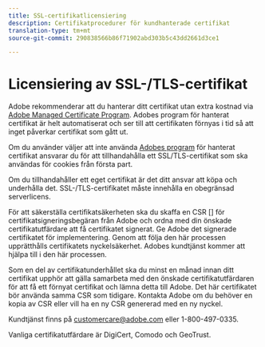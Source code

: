 ```yaml
---
title: SSL-certifikatlicensiering
description: Certifikatprocedurer för kundhanterade certifikat
translation-type: tm+mt
source-git-commit: 290838566b86f71902abd303b5c43dd2661d3ce1

---
```



# Licensiering av SSL-/TLS-certifikat

Adobe rekommenderar att du hanterar ditt certifikat utan extra kostnad via [Adobe Managed Certificate Program](https://marketing.adobe.com/resources/help/en_US/whitepapers/first_party_cookies/adobe_managed_cert_pgm.html).  Adobes program för hanterat certifikat är helt automatiserat och ser till att certifikaten förnyas i tid så att inget påverkar certifikat som gått ut.

Om du använder väljer att inte använda [Adobes program](https://marketing.adobe.com/resources/help/en_US/whitepapers/first_party_cookies/adobe_managed_cert_pgm.html) för hanterat certifikat ansvarar du för att tillhandahålla ett SSL/TLS-certifikat som ska användas för cookies från första part.

Om du tillhandahåller ett eget certifikat är det ditt ansvar att köpa och underhålla det.  SSL-/TLS-certifikatet måste innehålla en obegränsad serverlicens.

För att säkerställa certifikatsäkerheten ska du skaffa en CSR [] för certifikatsigneringsbegäran från Adobe och ordna med din önskade certifikatutfärdare att få certifikatet signerat.  Ge Adobe det signerade certifikatet för implementering.  Genom att följa den här processen upprätthålls certifikatets nyckelsäkerhet.  Adobes kundtjänst kommer att hjälpa till i den här processen.

Som en del av certifikatunderhållet ska du minst en månad innan ditt certifikat upphör att gälla samarbeta med den önskade certifikatutfärdaren för att få ett förnyat certifikat och lämna detta till Adobe.  Det här certifikatet bör använda samma CSR som tidigare.  Kontakta Adobe om du behöver en kopia av CSR eller vill ha en ny CSR genererad med en ny nyckel.

Kundtjänst finns på customercare@adobe.com eller 1-800-497-0335.

Vanliga certifikatutfärdare är DigiCert, Comodo och GeoTrust.
